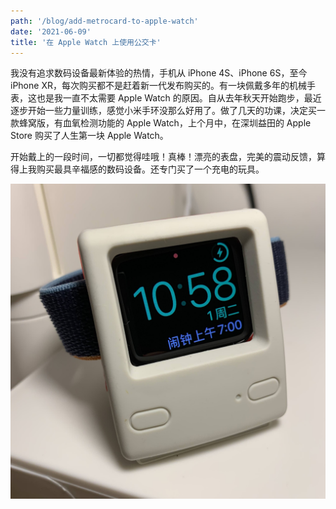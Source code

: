 ```yaml
---
path: '/blog/add-metrocard-to-apple-watch'
date: '2021-06-09'
title: '在 Apple Watch 上使用公交卡'
---
```


我没有追求数码设备最新体验的热情，手机从 iPhone 4S、iPhone 6S，至今 iPhone XR，每次购买都不是赶着新一代发布购买的。有一块佩戴多年的机械手表，这也是我一直不太需要 Apple Watch 的原因。自从去年秋天开始跑步，最近逐步开始一些力量训练，感觉小米手环没那么好用了。做了几天的功课，决定买一款蜂窝版，有血氧检测功能的 Apple Watch，上个月中，在深圳益田的 Apple Store 购买了人生第一块 Apple Watch。

开始戴上的一段时间，一切都觉得哇哦！真棒！漂亮的表盘，完美的震动反馈，算得上我购买最具辛福感的数码设备。还专门买了一个充电的玩具。

![./IMG_8834.jpg](./IMG_8834.jpg)